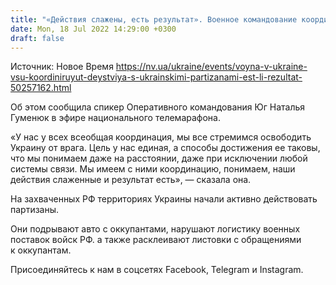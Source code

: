 ```yaml
---
title: "«Действия слажены, есть результат». Военное командование координирует действия украинских партизан — ОК Юг"
date: Mon, 18 Jul 2022 14:29:00 +0300
draft: false
---
```

Источник: Новое Время https://nv.ua/ukraine/events/voyna-v-ukraine-vsu-koordiniruyut-deystviya-s-ukrainskimi-partizanami-est-li-rezultat-50257162.html


 Об этом сообщила спикер Оперативного командования Юг Наталья Гуменюк в эфире национального телемарафона.

«У нас у всех всеобщая координация, мы все стремимся освободить Украину от врага. Цель у нас единая, а способы достижения ее таковы, что мы понимаем даже на расстоянии, даже при исключении любой системы связи. Мы имеем с ними координацию, понимаем, наши действия слаженные и результат есть», — сказала она.

На захваченных РФ территориях Украины начали активно действовать партизаны.

Они подрывают авто с оккупантами, нарушают логистику военных поставок войск РФ. а также расклеивают листовки с обращениями к оккупантам.

Присоединяйтесь к нам в соцсетях Facebook, Telegram и Instagram.
